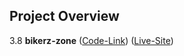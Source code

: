 ## Project Overview
3.8 **bikerz-zone** ([Code-Link](https://github.com/asif93-138/bikerz-zone.git)) ([Live-Site](https://asif93-138.github.io/bikerz-zone/))
